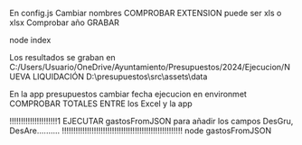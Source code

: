 En config.js
Cambiar nombres
COMPROBAR EXTENSION puede ser xls o xlsx
Comprobar año
GRABAR


node index


Los resultados se graban en 
C:/Users/Usuario/OneDrive/Ayuntamiento/Presupuestos/2024/Ejecucion/NUEVA LIQUIDACIÓN
D:\presupuestos\src\assets\data


En la app presupuestos cambiar fecha ejecucion en environmet
COMPROBAR TOTALES ENTRE los Excel y la app



!!!!!!!!!!!!!!!!!!!!!1  EJECUTAR gastosFromJSON  para añadir los campos DesGru, DesAre.......... !!!!!!!!!!!!!!!!!!!!!!!!!!!!!!!!!!!!!!!!!!!!!!!!!!!!!
node gastosFromJSON
